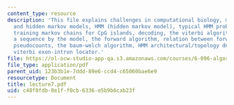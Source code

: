 ```yaml
---
content_type: resource
description: 'This file explains challenges in computational biology, markov chains
  and hidden markov models, HMM (hidden markov model), typical HMM problems, CpG islands,
  training markov chains for CpG islands, decoding, the viterbi algorithm, generating
  a sequence by the model, the forward algorithm, relation between forward and viterbi,
  pseudocounts, the baum-welch algorithm, HMM architectural/topology design and VEIL:
  viterbi exon-intron locator.'
file: https://ol-ocw-studio-app-qa.s3.amazonaws.com/courses/6-096-algorithms-for-computational-biology-spring-2005/c48f8fdb8e1ff0cb6336e5b9b6cab23f_lecture7.pdf
file_type: application/pdf
parent_uid: 123b3b1e-7ddd-89e6-ccd4-c65060bae6e9
resourcetype: Document
title: lecture7.pdf
uid: c48f8fdb-8e1f-f0cb-6336-e5b9b6cab23f
---
```

